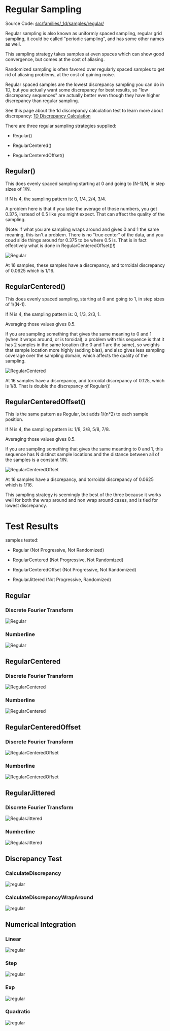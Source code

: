 # Regular Sampling
Source Code: [src/families/_1d/samples/regular/](../../../../src/families/_1d/samples/regular/)

Regular sampling is also known as uniformly spaced sampling, regular grid sampling, it could be called "periodic sampling", and has some other names as well.

This sampling strategy takes samples at even spaces which can show good convergence, but comes at the cost of aliasing.

Randomized sampling is often favored over regularly spaced samples to get rid of aliasing problems, at the cost of gaining noise.

Regular spaced samples are the lowest discrepancy sampling you can do in 1D, but you actually want some discrepancy for best results, so "low discrepancy sequences" are actually better even though they have higher discrepancy than regular sampling.

See this page about the 1d discrepancy calculation test to learn more about discrepancy: [1D Discrepancy Calculation](../../../_1d/tests/discrepancy/discrepancy.md)

There are three regular sampling strategies supplied:
* Regular()
* RegularCentered()
* RegularCenteredOffset()

## Regular()

This does evenly spaced sampling starting at 0 and going to (N-1)/N, in step sizes of 1/N.

If N is 4, the sampling pattern is:  0, 1/4, 2/4, 3/4.

A problem here is that if you take the average of those numbers, you get 0.375, instead of 0.5 like you might expect.  That can affect the quality of the sampling.

(Note: if what you are sampling wraps around and gives 0 and 1 the same meaning, this isn't a problem. There is no "true center" of the data, and you coud slide things around for 0.375 to be where 0.5 is. That is in fact effectively what is done in RegularCenteredOffset()!)

![Regular](../../../_1d/samples/regular/MakeNumberline_Regular.png)  

At 16 samples, these samples have a discrepancy, and torroidal discrepancy of 0.0625 which is 1/16.

## RegularCentered()

This does evenly spaced sampling, starting at 0 and going to 1, in step sizes of 1/(N-1).

If N is 4, the sampling pattern is: 0, 1/3, 2/3, 1.

Averaging those values gives 0.5.

If you are sampling something that gives the same meaning to 0 and 1 (when it wraps around, or is toroidal), a problem with this sequence is that it has 2 samples in the same location (the 0 and 1 are the same), so weights that sample location more highly (adding bias), and also gives less sampling coverage over the sampling domain, which affects the quality of the sampling.

![RegularCentered](../../../_1d/samples/regular/MakeNumberline_RegularCentered.png)  

At 16 samples have a discrepancy, and torroidal discrepancy of 0.125, which is 1/8. That is double the discrepancy of Regular()!

## RegularCenteredOffset()

This is the same pattern as Regular, but adds 1/(n*2) to each sample position.

If N is 4, the sampling pattern is: 1/8, 3/8, 5/8, 7/8.

Averaging those values gives 0.5.

If you are sampling something that gives the same meanting to 0 and 1, this sequence has N distinct sample locations and the distance between all of the samples is a constant 1/N.

![RegularCenteredOffset](../../../_1d/samples/regular/MakeNumberline_RegularCenteredOffset.png)  

At 16 samples have a discrepancy, and torroidal discrepancy of 0.0625 which is 1/16.

This sampling strategy is seemingly the best of the three because it works well for both the wrap around and non wrap around cases, and is tied for lowest discrepancy.

# Test Results
 samples tested:
* Regular (Not Progressive, Not Randomized)
* RegularCentered (Not Progressive, Not Randomized)
* RegularCenteredOffset (Not Progressive, Not Randomized)
* RegularJittered (Not Progressive, Randomized)
## Regular
### Discrete Fourier Transform
![Regular](../../../_1d/samples/regular/DFT_Regular.png)  
### Numberline
![Regular](../../../_1d/samples/regular/MakeNumberline_Regular.png)  
## RegularCentered
### Discrete Fourier Transform
![RegularCentered](../../../_1d/samples/regular/DFT_RegularCentered.png)  
### Numberline
![RegularCentered](../../../_1d/samples/regular/MakeNumberline_RegularCentered.png)  
## RegularCenteredOffset
### Discrete Fourier Transform
![RegularCenteredOffset](../../../_1d/samples/regular/DFT_RegularCenteredOffset.png)  
### Numberline
![RegularCenteredOffset](../../../_1d/samples/regular/MakeNumberline_RegularCenteredOffset.png)  
## RegularJittered
### Discrete Fourier Transform
![RegularJittered](../../../_1d/samples/regular/DFT_RegularJittered.png)  
### Numberline
![RegularJittered](../../../_1d/samples/regular/MakeNumberline_RegularJittered.png)  
## Discrepancy Test
### CalculateDiscrepancy
![regular](../../../_1d/samples/regular/CalculateDiscrepancy.png)  
### CalculateDiscrepancyWrapAround
![regular](../../../_1d/samples/regular/CalculateDiscrepancyWrapAround.png)  
## Numerical Integration
### Linear
![regular](../../../_1d/samples/regular/Linear.png)  
### Step
![regular](../../../_1d/samples/regular/Step.png)  
### Exp
![regular](../../../_1d/samples/regular/Exp.png)  
### Quadratic
![regular](../../../_1d/samples/regular/Quadratic.png)  
